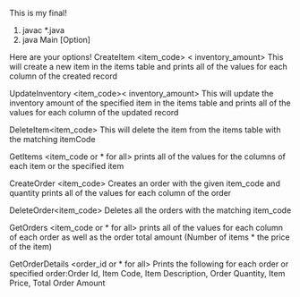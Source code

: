 This is my final!

1. javac *.java
2. java Main [Option]

Here are your options!
CreateItem <item_code> <ItemDescription> <Price> < inventory_amount>
This will create a new item in the items table and prints all of the values for each column of the created record

UpdateInventory <item_code>< inventory_amount>
This will update the inventory amount of the specified item in the items table and prints all of the values for each column of the updated record

DeleteItem<item_code>
This will delete the item from the items table with the matching itemCode

GetItems <item_code or * for all>
prints all of the values for the columns of each item or the specified item

CreateOrder <item_code> <quantity>
Creates an order with the given item_code and quantity
prints all of the values for each column of the order

DeleteOrder<item_code>
Deletes all the orders with the matching item_code

GetOrders <item_code or * for all>
prints all of the values for each column of each order as well as the order total amount (Number of items * the price of the item)

GetOrderDetails <order_id or * for all>
Prints the following for each order or specified order:Order Id, Item Code, Item Description, Order Quantity, Item Price, Total Order Amount